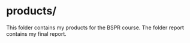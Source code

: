 # products/
This folder contains my products for the BSPR course.
The folder report contains my final report.
